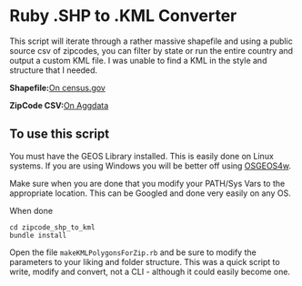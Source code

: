 # Ruby .SHP to .KML Converter

This script will iterate through a rather massive shapefile and using a public source csv of zipcodes, you can filter by state or run the entire country and output a custom KML file. I was unable to find a KML in the style and structure that I needed.

**Shapefile:**[On census.gov](https://www2.census.gov/geo/tiger/GENZ2016/kml/cb_2016_us_zcta510_500k.zip)

**ZipCode CSV:**[On Aggdata](https://www.aggdata.com/download_sample.php?file=us_postal_codes.csv)

## To use this script
You must have the GEOS Library installed. This is easily done on Linux systems. If you are using Windows you will be better off using [OSGEOS4w](https://trac.osgeo.org/osgeo4w/).

Make sure when you are done that you modify your PATH/Sys Vars to the appropriate location. This can be Googled and done very easily on any OS.

When done
```
cd zipcode_shp_to_kml
bundle install
```

Open the file `makeKMLPolygonsForZip.rb` and be sure to modify the parameters to your liking and folder structure. This was a quick script to write, modify  and convert, not a CLI - although it could easily become one.
